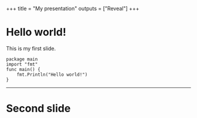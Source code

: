 +++
title = "My presentation"
outputs = ["Reveal"]
+++

# Hello world!

This is my first slide.

```go{}
package main
import "fmt"
func main() {
    fmt.Println("Hello world!")
}
```

---

# Second slide
